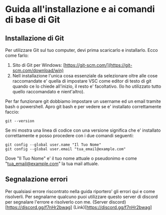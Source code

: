# Guida all'installazione e ai comandi di base di Git

## Installazione di Git

Per utilizzare Git sul tuo computer, devi prima scaricarlo e installarlo. Ecco come farlo:

1. Sito di Git per Windows: [https://git-scm.com/](https://git-scm.com/download/win)
2. Nell installazione l'unica cosa essenziale da selezionare oltre alle cose raccomandate e' quella di impostare VSC come editor di testo di git quando ce lo chiede all'inizio, il resto e' facoltativo. (Io ho utilizzato tutto quello raccomandato e nient'altro).

Per far funzionare git dobbiamo impostare un username ed un email tramite bash o powershell. Apro git bash e per vedere se e' installato correttamente faccio:
```
git --version
```
Se mi mostra una linea di codice con una versione significa che e' installato correttamente e posso procedere con i due comandi seguenti:
```
git config --global user.name "Il Tuo Nome"
git config --global user.email "tua_email@example.com"
```
Dove "Il Tuo Nome" e' il tuo nome attuale o pseudonimo e come "tua_email@example.com" la tua mail attuale.

## Segnalazione errori
Per qualsiasi errore riscontrato nella guida riportero' gli errori qui e come risolverli. Per segnalarne qualcuno puoi utilizzare questo server di discord per segnalare l'errore e risolverlo con me. (Server discord)[https://discord.gg/f7nHr2bwag]
(Link)[https://discord.gg/f7nHr2bwag]

